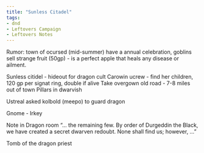 ```yaml
---
title: "Sunless Citadel"
tags: 
- dnd
- Leftovers Campaign
- Leftovers Notes
---
```


Rumor: town of ocursed (mid-summer) have a annual celebration, goblins sell strange fruit (50gp) - is a perfect apple that heals any disease or ailment.

Sunless citidel - hideout for dragon cult
Carowin ucrew - find her children, 120 gp per signat ring, double if alive
Take overgown old road - 7-8 miles out of town
Pillars in dwarvish

Ustreal asked kolbold (meepo) to guard dragon

Gnome - Irkey

Note in Dragon room
“… the remaining few. By order of Durgeddin the Black, we have created a secret dwarven redoubt. None shall find us; however, …”

Tomb of the dragon priest
